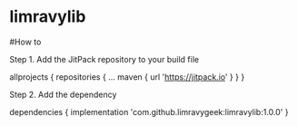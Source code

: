 # limravylib

#How to

Step 1. Add the JitPack repository to your build file

allprojects {
		repositories {
			...
			maven { url 'https://jitpack.io' }
		}
	}
  
  Step 2. Add the dependency
  
  
  dependencies {
	        implementation 'com.github.limravygeek:limravylib:1.0.0'
	}
  
